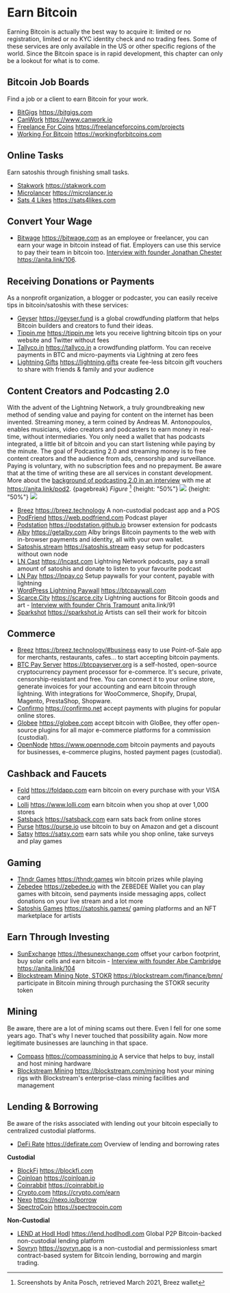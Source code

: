 # Earn Bitcoin
Earning Bitcoin is actually the best way to acquire it: limited or no registration, limited or no KYC identity check and no trading fees. Some of these services are only available in the US or other specific regions of the world. Since the Bitcoin space is in rapid development, this chapter can only be a lookout for what is to come.

## Bitcoin Job Boards
Find a job or a client to earn Bitcoin for your work.
* [BitGigs](https://bitgigs.com/) https://bitgigs.com
* [CanWork](https://www.canwork.io/) https://www.canwork.io
* [Freelance For Coins](https://freelanceforcoins.com/projects) https://freelanceforcoins.com/projects
* [Working For Bitcoin](https://workingforbitcoins.com/) https://workingforbitcoins.com

## Online Tasks
Earn satoshis through finishing small tasks.
* [Stakwork](https://stakwork.com) https://stakwork.com
* [Microlancer](https://microlancer.io/) https://microlancer.io
* [Sats 4 Likes](https://sats4likes.com) https://sats4likes.com

## Convert Your Wage
* [Bitwage](https://www.bitwage.com/) https://bitwage.com as an employee or freelancer, you can earn your wage in bitcoin instead of fiat. Employers can use this service to pay their team in bitcoin too. [Interview with founder Jonathan Chester](https://anita.link/106) https://anita.link/106.

## Receiving Donations or Payments
As a nonprofit organization, a blogger or podcaster, you can easily receive tips in bitcoin/satoshis with these services:

* [Geyser](https://geyser.fund/) https://geyser.fund is a global crowdfunding platform that helps Bitcoin builders and creators to fund their ideas.
* [Tippin.me](https://tippin.me/) https://tippin.me lets you receive lightning bitcoin tips on your website and Twitter without fees
* [Tallyco.in](https://tallyco.in/) https://tallyco.in a crowdfunding platform. You can receive payments in BTC and micro-payments via Lightning at zero fees
* [Lightning Gifts](https://lightning.gifts/) https://lightning.gifts create fee-less bitcoin gift vouchers to share with friends & family and your audience

## Content Creators and Podcasting 2.0
With the advent of the Lightning Network, a truly groundbreaking new method of sending value and paying for content on the internet has been invented. Streaming money, a term coined by Andreas M. Antonopoulos, enables musicians, video creators and podcasters to earn money in real-time, without intermediaries. You only need a wallet that has podcasts integrated, a little bit of bitcoin and you can start listening while paying by the minute. The goal of Podcasting 2.0 and streaming money is to free content creators and the audience from ads, censorship and surveillance. Paying is voluntary, with no subscription fees and no prepayment. Be aware that at the time of writing these are all services in constant development. More about the [background of podcasting 2.0 in an interview](https://anita.link/pod2) with me at https://anita.link/pod2.
{pagebreak}
*Figure* [^78]
{height: "50%"}
![](resources/_breez-podcast.png)
{height: "50%"}
![](resources/_breez-podcast-boost.png)

* [Breez](https://breez.technology/) https://breez.technology A non-custodial podcast app and a POS
* [PodFriend](https://web.podfriend.com/) https://web.podfriend.com Podcast player
* [Podstation](https://podstation.github.io/) https://podstation.github.io browser extension for podcasts
* [Alby](https://getalby.com/) https://getalby.com Alby brings Bitcoin payments to the web with in-browser payments and identity, all with your own wallet.
* [Satoshis.stream](https://satoshis.stream/) https://satoshis.stream easy setup for podcasters without own node
* [LN Cast](https://lncast.com/) https://lncast.com Lightning Network podcasts, pay a small amount of satoshis and donate to listen to your favourite podcast
* [LN Pay](https://lnpay.co/) https://lnpay.co Setup paywalls for your content, payable with lightning
* [WordPress Lightning Paywall](https://btcpaywall.com) https://btcpaywall.com
* [Scarce.City](https://scarce.city/) https://scarce.city Lightning auctions for Bitcoin goods and art - [Interview with founder Chris Tramount](https://anita.link/91) anita.link/91
* [Sparkshot](https://sparkshot.io/) https://sparkshot.io Artists can sell their work for bitcoin

## Commerce
* [Breez](https://breez.technology/#business) https://breez.technology/#business easy to use Point-of-Sale app for merchants, restaurants, cafes... to start accepting bitcoin payments.
* [BTC Pay Server](https://btcpayserver.org/) https://btcpayserver.org is a self-hosted, open-source cryptocurrency payment processor for e-commerce. It's secure, private, censorship-resistant and free. You can connect it to your online store, generate invoices for your accounting and earn bitcoin through lightning. With integrations for WooCommerce, Shopify, Drupal, Magento, PrestaShop, Shopware.
* [Confirmo](https://confirmo.net/) https://confirmo.net accept payments with plugins for popular online stores.
* [Globee](https://globee.com/) https://globee.com accept bitcoin with GloBee, they offer open-source plugins for all major e-commerce platforms for a commission (custodial).
* [OpenNode](https://www.opennode.com/) https://www.opennode.com bitcoin payments and payouts for businesses, e-commerce plugins, hosted payment pages (custodial).

## Cashback and Faucets
* [Fold](https://foldapp.com/) https://foldapp.com earn bitcoin on every purchase with your VISA card
* [Lolli](https://www.lolli.com/) https://www.lolli.com earn bitcoin when you shop at over 1,000 stores
* [Satsback](https://satsback.com/) https://satsback.com earn sats back from online stores
* [Purse](https://purse.io) https://purse.io use bitcoin to buy on Amazon and get a discount
* [Satsy](https://satsy.com/) https://satsy.com earn sats while you shop online, take surveys and play games

## Gaming
* [Thndr Games](https://thndr.games/games) https://thndr.games win bitcoin prizes while playing
* [Zebedee](https://zebedee.io/) https://zebedee.io with the ZEBEDEE Wallet you can play games with bitcoin, send payments inside messaging apps, collect donations on your live stream and a lot more
* [Satoshis Games](https://satoshis.games/) https://satoshis.games/ gaming platforms and an NFT marketplace for artists

## Earn Through Investing
* [SunExchange](https://thesunexchange.com/) https://thesunexchange.com offset your carbon footprint, buy solar cells and earn bitcoin - [Interview with founder Abe Cambridge](https://anita.link/104) https://anita.link/104
* [Blockstream Mining Note, STOKR](https://blockstream.com/finance/bmn/) https://blockstream.com/finance/bmn/ participate in Bitcoin mining through purchasing the STOKR security token

## Mining
Be aware, there are a lot of mining scams out there. Even I fell for one some years ago. That's why I never touched that possibility again. Now more legitimate businesses are launching in that space.

* [Compass](https://compassmining.io/) https://compassmining.io A service that helps to buy, install and host mining hardware
* [Blockstream Mining](https://blockstream.com/mining/) https://blockstream.com/mining host your mining rigs with Blockstream's enterprise-class mining facilities and management

## Lending & Borrowing

Be aware of the risks associated with lending out your bitcoin especially to centralized custodial platforms. 

* [DeFi Rate](https://defirate.com/) https://defirate.com Overview of lending and borrowing rates

**Custodial**
* [BlockFi](https://blockfi.com/) https://blockfi.com
* [Coinloan](https://coinloan.io/) https://coinloan.io
* [Coinrabbit](https://coinrabbit.io/) https://coinrabbit.io
* [Crypto.com](https://crypto.com/earn) https://crypto.com/earn
* [Nexo](https://nexo.io/borrow) https://nexo.io/borrow
* [SpectroCoin](https://spectrocoin.com/) https://spectrocoin.com

**Non-Custodial**
* [LEND at Hodl Hodl](https://lend.hodlhodl.com/) https://lend.hodlhodl.com Global P2P Bitcoin-backed non-custodial lending platform
* [Sovryn](https://sovryn.app) https://sovryn.app is a non-custodial and permissionless smart contract-based system for Bitcoin lending, borrowing and margin trading.

[^78]: Screenshots by Anita Posch, retrieved March 2021, Breez wallet

